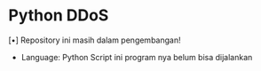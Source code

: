 # Python DDoS
[•] Repository ini masih dalam pengembangan!
- Language: Python
Script ini program nya belum bisa dijalankan
